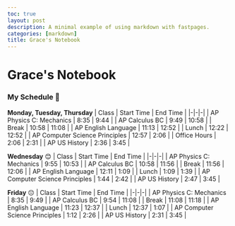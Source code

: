 ```yaml
---
toc: true
layout: post
description: A minimal example of using markdown with fastpages.
categories: [markdown]
title: Grace's Notebook
---
```


# Grace's Notebook

### My Schedule 🤩

**Monday, Tuesday, Thursday**
| Class | Start Time | End Time |
|-|-|-|
| AP Physics C: Mechanics | 8:35 | 9:44 |
| AP Calculus BC | 9:49 | 10:58 |
| Break | 10:58 | 11:08 |
| AP English Language | 11:13 | 12:52 |
| Lunch | 12:22 | 12:52 |
| AP Computer Science Principles | 12:57 | 2:06 |
| Office Hours | 2:06 | 2:31 |
| AP US History | 2:36 | 3:45 |

**Wednesday** 😊
| Class | Start Time | End Time |
|-|-|-|
| AP Physics C: Mechanics | 9:55 | 10:53 |
| AP Calculus BC | 10:58 | 11:56 |
| Break | 11:56 | 12:06 |
| AP English Language | 12:11 | 1:09 |
| Lunch | 1:09 | 1:39 |
| AP Computer Science Principles | 1:44 | 2:42 |
| AP US History | 2:47 | 3:45 |

**Friday** 😔
| Class | Start Time | End Time |
|-|-|-|
| AP Physics C: Mechanics | 8:35 | 9:49 |
| AP Calculus BC | 9:54 | 11:08 |
| Break | 11:08 | 11:18 |
| AP English Language | 11:23 | 12:37 |
| Lunch | 12:37 | 1:07 |
| AP Computer Science Principles | 1:12 | 2:26 |
| AP US History | 2:31 | 3:45 |


